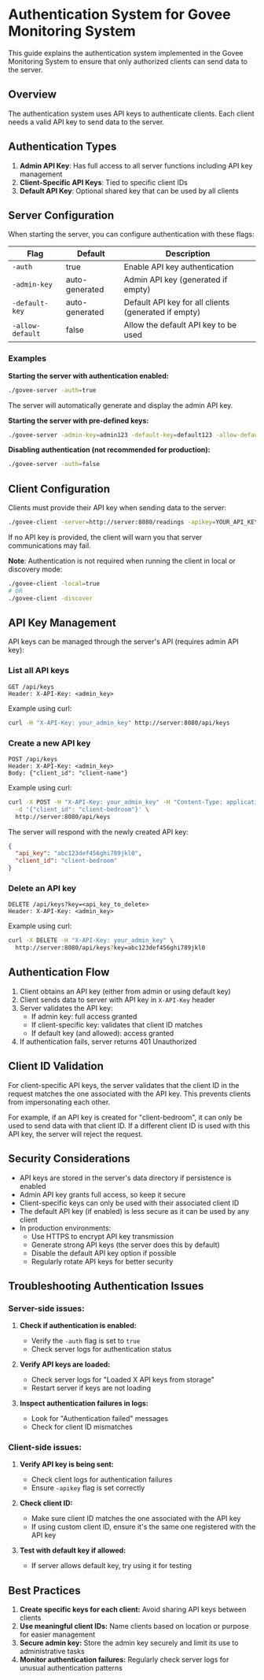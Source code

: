 # Authentication System for Govee Monitoring System

This guide explains the authentication system implemented in the Govee Monitoring System to ensure that only authorized clients can send data to the server.

## Overview

The authentication system uses API keys to authenticate clients. Each client needs a valid API key to send data to the server.

## Authentication Types

1. **Admin API Key**: Has full access to all server functions including API key management
2. **Client-Specific API Keys**: Tied to specific client IDs
3. **Default API Key**: Optional shared key that can be used by all clients

## Server Configuration

When starting the server, you can configure authentication with these flags:

| Flag | Default | Description |
|------|---------|-------------|
| `-auth` | true | Enable API key authentication |
| `-admin-key` | auto-generated | Admin API key (generated if empty) |
| `-default-key` | auto-generated | Default API key for all clients (generated if empty) |
| `-allow-default` | false | Allow the default API key to be used |

### Examples

**Starting the server with authentication enabled:**
```bash
./govee-server -auth=true
```
The server will automatically generate and display the admin API key.

**Starting the server with pre-defined keys:**
```bash
./govee-server -admin-key=admin123 -default-key=default123 -allow-default=true
```

**Disabling authentication (not recommended for production):**
```bash
./govee-server -auth=false
```

## Client Configuration

Clients must provide their API key when sending data to the server:

```bash
./govee-client -server=http://server:8080/readings -apikey=YOUR_API_KEY -id=client-name
```

If no API key is provided, the client will warn you that server communications may fail.

**Note**: Authentication is not required when running the client in local or discovery mode:
```bash
./govee-client -local=true
# OR
./govee-client -discover
```

## API Key Management

API keys can be managed through the server's API (requires admin API key):

### List all API keys

```
GET /api/keys
Header: X-API-Key: <admin_key>
```

Example using curl:
```bash
curl -H "X-API-Key: your_admin_key" http://server:8080/api/keys
```

### Create a new API key

```
POST /api/keys
Header: X-API-Key: <admin_key>
Body: {"client_id": "client-name"}
```

Example using curl:
```bash
curl -X POST -H "X-API-Key: your_admin_key" -H "Content-Type: application/json" \
  -d '{"client_id": "client-bedroom"}' \
  http://server:8080/api/keys
```

The server will respond with the newly created API key:
```json
{
  "api_key": "abc123def456ghi789jkl0",
  "client_id": "client-bedroom"
}
```

### Delete an API key

```
DELETE /api/keys?key=<api_key_to_delete>
Header: X-API-Key: <admin_key>
```

Example using curl:
```bash
curl -X DELETE -H "X-API-Key: your_admin_key" \
  http://server:8080/api/keys?key=abc123def456ghi789jkl0
```

## Authentication Flow

1. Client obtains an API key (either from admin or using default key)
2. Client sends data to server with API key in `X-API-Key` header
3. Server validates the API key:
   - If admin key: full access granted
   - If client-specific key: validates that client ID matches
   - If default key (and allowed): access granted
4. If authentication fails, server returns 401 Unauthorized

## Client ID Validation

For client-specific API keys, the server validates that the client ID in the request matches the one associated with the API key. This prevents clients from impersonating each other.

For example, if an API key is created for "client-bedroom", it can only be used to send data with that client ID. If a different client ID is used with this API key, the server will reject the request.

## Security Considerations

- API keys are stored in the server's data directory if persistence is enabled
- Admin API key grants full access, so keep it secure
- Client-specific keys can only be used with their associated client ID
- The default API key (if enabled) is less secure as it can be used by any client
- In production environments:
  - Use HTTPS to encrypt API key transmission
  - Generate strong API keys (the server does this by default)
  - Disable the default API key option if possible
  - Regularly rotate API keys for better security

## Troubleshooting Authentication Issues

### Server-side issues:

1. **Check if authentication is enabled:**
   - Verify the `-auth` flag is set to `true`
   - Check server logs for authentication status

2. **Verify API keys are loaded:**
   - Check server logs for "Loaded X API keys from storage"
   - Restart server if keys are not loading

3. **Inspect authentication failures in logs:**
   - Look for "Authentication failed" messages
   - Check for client ID mismatches

### Client-side issues:

1. **Verify API key is being sent:**
   - Check client logs for authentication failures
   - Ensure `-apikey` flag is set correctly

2. **Check client ID:**
   - Make sure client ID matches the one associated with the API key
   - If using custom client ID, ensure it's the same one registered with the API key

3. **Test with default key if allowed:**
   - If server allows default key, try using it for testing

## Best Practices

1. **Create specific keys for each client:** Avoid sharing API keys between clients
2. **Use meaningful client IDs:** Name clients based on location or purpose for easier management
3. **Secure admin key:** Store the admin key securely and limit its use to administrative tasks
4. **Monitor authentication failures:** Regularly check server logs for unusual authentication patterns
